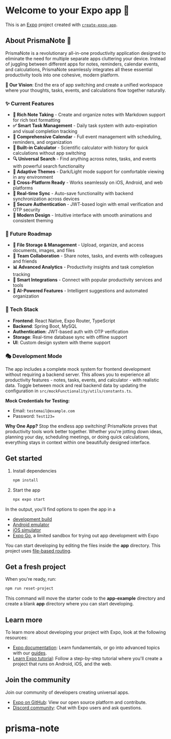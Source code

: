 # Welcome to your Expo app 👋

This is an [Expo](https://expo.dev) project created with [`create-expo-app`](https://www.npmjs.com/package/create-expo-app).

## About PrismaNote 📝

PrismaNote is a revolutionary all-in-one productivity application designed to eliminate the need for multiple separate apps cluttering your device. Instead of juggling between different apps for notes, reminders, calendar events, and calculations, PrismaNote seamlessly integrates all these essential productivity tools into one cohesive, modern platform.

**🎯 Our Vision**: End the era of app switching and create a unified workspace where your thoughts, tasks, events, and calculations flow together naturally.

### ✨ Current Features

- **📝 Rich Note Taking** - Create and organize notes with Markdown support for rich text formatting
- **✅ Smart Task Management** - Daily task system with auto-expiration and visual completion tracking
- **📅 Comprehensive Calendar** - Full event management with scheduling, reminders, and organization
- **🧮 Built-in Calculator** - Scientific calculator with history for quick calculations without app switching
- **🔍 Universal Search** - Find anything across notes, tasks, and events with powerful search functionality  
- **🌙 Adaptive Themes** - Dark/Light mode support for comfortable viewing in any environment
- **📱 Cross-Platform Ready** - Works seamlessly on iOS, Android, and web platforms
- **🔄 Real-time Sync** - Auto-save functionality with backend synchronization across devices
- **👤 Secure Authentication** - JWT-based login with email verification and OTP security
- **🎨 Modern Design** - Intuitive interface with smooth animations and consistent theming

### 🚀 Future Roadmap

- **📁 File Storage & Management** - Upload, organize, and access documents, images, and files
- **👥 Team Collaboration** - Share notes, tasks, and events with colleagues and friends
- **📊 Advanced Analytics** - Productivity insights and task completion tracking
- **🔗 Smart Integrations** - Connect with popular productivity services and tools
- **🤖 AI-Powered Features** - Intelligent suggestions and automated organization

### 🚀 Tech Stack

- **Frontend**: React Native, Expo Router, TypeScript
- **Backend**: Spring Boot, MySQL
- **Authentication**: JWT-based auth with OTP verification
- **Storage**: Real-time database sync with offline support
- **UI**: Custom design system with theme support

### 🎭 Development Mode

The app includes a complete mock system for frontend development without requiring a backend server. This allows you to experience all productivity features - notes, tasks, events, and calculator - with realistic data. Toggle between mock and real backend data by updating the configuration in `src/mockFunctionality/utils/constants.ts`.

**Mock Credentials for Testing:**
- Email: `testemail@example.com`
- Password: `Test123=`

**Why One App?** 
Stop the endless app switching! PrismaNote proves that productivity tools work better together. Whether you're jotting down ideas, planning your day, scheduling meetings, or doing quick calculations, everything stays in context within one beautifully designed interface.

## Get started

1. Install dependencies

   ```bash
   npm install
   ```

2. Start the app

   ```bash
   npx expo start
   ```

In the output, you'll find options to open the app in a

- [development build](https://docs.expo.dev/develop/development-builds/introduction/)
- [Android emulator](https://docs.expo.dev/workflow/android-studio-emulator/)
- [iOS simulator](https://docs.expo.dev/workflow/ios-simulator/)
- [Expo Go](https://expo.dev/go), a limited sandbox for trying out app development with Expo

You can start developing by editing the files inside the **app** directory. This project uses [file-based routing](https://docs.expo.dev/router/introduction).

## Get a fresh project

When you're ready, run:

```bash
npm run reset-project
```

This command will move the starter code to the **app-example** directory and create a blank **app** directory where you can start developing.

## Learn more

To learn more about developing your project with Expo, look at the following resources:

- [Expo documentation](https://docs.expo.dev/): Learn fundamentals, or go into advanced topics with our [guides](https://docs.expo.dev/guides).
- [Learn Expo tutorial](https://docs.expo.dev/tutorial/introduction/): Follow a step-by-step tutorial where you'll create a project that runs on Android, iOS, and the web.

## Join the community

Join our community of developers creating universal apps.

- [Expo on GitHub](https://github.com/expo/expo): View our open source platform and contribute.
- [Discord community](https://chat.expo.dev): Chat with Expo users and ask questions.
# prisma-note
